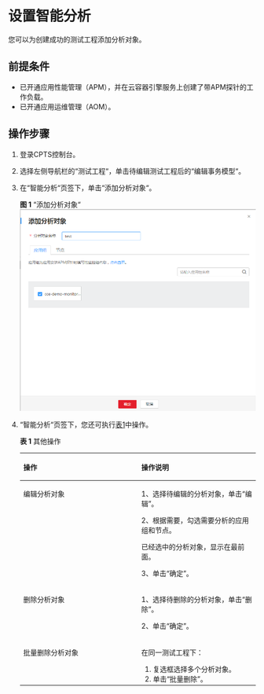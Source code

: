 # 设置智能分析<a name="cpts_01_0046"></a>

您可以为创建成功的测试工程添加分析对象。

## 前提条件<a name="section183712026131217"></a>

-   已开通应用性能管理（APM），并在云容器引擎服务上创建了带APM探针的工作负载。
-   已开通应用运维管理（AOM）。

## 操作步骤<a name="section7660173915125"></a>

1.  登录CPTS控制台。
2.  选择左侧导航栏的“测试工程“，单击待编辑测试工程后的“编辑事务模型“。
3.  在“智能分析“页签下，单击“添加分析对象“。

    **图 1** “添加分析对象“<a name="fig2013042815399"></a>  
    ![](figures/添加分析对象.png "添加分析对象")

4.  “智能分析“页签下，您还可执行[表1](#table7317647192414)中操作。

    **表 1**  其他操作

    <a name="table7317647192414"></a>
    <table><thead align="left"><tr id="row173176471248"><th class="cellrowborder" valign="top" width="50%" id="mcps1.2.3.1.1"><p id="p9148134973012"><a name="p9148134973012"></a><a name="p9148134973012"></a>操作</p>
    </th>
    <th class="cellrowborder" valign="top" width="50%" id="mcps1.2.3.1.2"><p id="p9148194943019"><a name="p9148194943019"></a><a name="p9148194943019"></a>操作说明</p>
    </th>
    </tr>
    </thead>
    <tbody><tr id="row6318174742414"><td class="cellrowborder" valign="top" width="50%" headers="mcps1.2.3.1.1 "><p id="p163189477247"><a name="p163189477247"></a><a name="p163189477247"></a><span class="keyword" id="keyword21361948143412"><a name="keyword21361948143412"></a><a name="keyword21361948143412"></a>编辑分析对象</span></p>
    </td>
    <td class="cellrowborder" valign="top" width="50%" headers="mcps1.2.3.1.2 "><p id="p1831874714242"><a name="p1831874714242"></a><a name="p1831874714242"></a>1、选择待编辑的分析对象，单击“编辑”。</p>
    <p id="p16340111913303"><a name="p16340111913303"></a><a name="p16340111913303"></a>2、根据需要，勾选需要分析的应用组和节点。</p>
    <p id="p32711453153215"><a name="p32711453153215"></a><a name="p32711453153215"></a>已经选中的分析对象，显示在最前面。</p>
    <p id="p677817212314"><a name="p677817212314"></a><a name="p677817212314"></a>3、单击“确定”。</p>
    </td>
    </tr>
    <tr id="row1231874718249"><td class="cellrowborder" valign="top" width="50%" headers="mcps1.2.3.1.1 "><p id="p103181547162417"><a name="p103181547162417"></a><a name="p103181547162417"></a><span class="keyword" id="keyword14670144363416"><a name="keyword14670144363416"></a><a name="keyword14670144363416"></a>删除分析对象</span></p>
    </td>
    <td class="cellrowborder" valign="top" width="50%" headers="mcps1.2.3.1.2 "><p id="p143181947122412"><a name="p143181947122412"></a><a name="p143181947122412"></a>1、选择待删除的分析对象，单击“删除”。</p>
    <p id="p1939517553294"><a name="p1939517553294"></a><a name="p1939517553294"></a>2、单击“确定”。</p>
    </td>
    </tr>
    <tr id="row13318184712416"><td class="cellrowborder" valign="top" width="50%" headers="mcps1.2.3.1.1 "><p id="p10318184782414"><a name="p10318184782414"></a><a name="p10318184782414"></a><span class="keyword" id="keyword198922050103410"><a name="keyword198922050103410"></a><a name="keyword198922050103410"></a>批量删除分析对象</span></p>
    </td>
    <td class="cellrowborder" valign="top" width="50%" headers="mcps1.2.3.1.2 "><p id="p514816496306"><a name="p514816496306"></a><a name="p514816496306"></a>在同一测试工程下：</p>
    <a name="ol1055085216307"></a><a name="ol1055085216307"></a><ol id="ol1055085216307"><li>复选框选择多个分析对象。</li><li>单击“批量删除”。</li></ol>
    </td>
    </tr>
    </tbody>
    </table>


